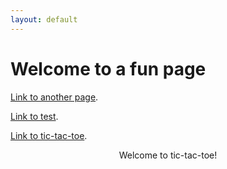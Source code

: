 ```yaml
---
layout: default
---
```


<link href="style.css" rel="stylesheet">

# Welcome to a fun page

[Link to another page](./another-page.html).

[Link to test](./test.md).

[Link to tic-tac-toe](./ttt.md).

<div align="center" width="auto" id="content"> 
    <canvas id="ttt"></canvas>
    <p id="message">Welcome to tic-tac-toe!</p>
</div>

<script src="js/script.js"></script>